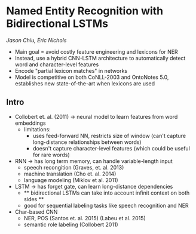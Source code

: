 # Named Entity Recognition with Bidirectional LSTMs

*Jason Chiu, Eric Nichols*

- Main goal = avoid costly feature engineering and lexicons for NER
- Instead, use a hybrid CNN-LSTM architecture to automatically detect word and character-level features
- Encode "partial lexicon matches" in networks
- Model is competitive on both CoNLL-2003 and OntoNotes 5.0, establishes new state-of-the-art when lexicons are used

## Intro

- Collobert et. al. (2011) -> neural model to learn features from word embeddings
    - limitations:
        - uses feed-forward NN, restricts size of window (can't capture long-distance relationships between words)
        - doesn't capture character-level features (which could be useful for rare words)
 - RNN -> has long term memory, can handle variable-length input
     - speech recongition (Graves, et. al. 2013)
     - machine translation (Cho et. al. 2014)
     - language modeling (Miklov et al. 2011)
 - LSTM -> has forget gate, can learn long-distance dependencies
     - ** bidirectional LSTMs can take into account infinit context on both sides **
     - good for sequential labeling tasks like speech recognition and NER
 - Char-based CNN
     - NER, POS (Santos et. al. 2015) (Labeu et al. 2015)
     - semantic role labeling (Collobert 2011)
